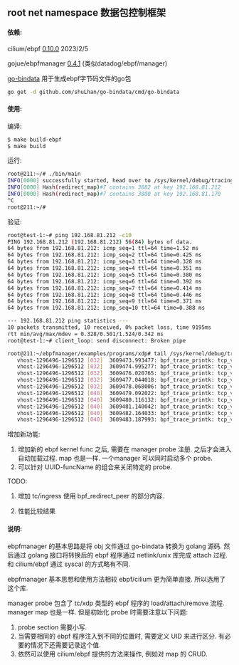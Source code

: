 ## root net namespace 数据包控制框架

#### 依赖:

cilium/ebpf [0.10.0](https://github.com/cilium/ebpf) 2023/2/5

gojue/ebpfmanager [0.4.1](https://github.com/gojue/ebpfmanager)  (类似datadog/ebpf/manager)

[go-bindata](https://github.com/shuLhan/go-bindata/cmd/go-bindata) 用于生成ebpf字节码文件的go包

```bash
go get -d github.com/shuLhan/go-bindata/cmd/go-bindata
```



#### 使用:

编译:

```bash
$ make build-ebpf
$ make build
```

运行:

```bash
root@211:~/# ./bin/main
INFO[0000] successfully started, head over to /sys/kernel/debug/tracing/trace_pipe
INFO[0000] Hash(redirect_map)#7 contains 3882 at key 192.168.81.212
INFO[0000] Hash(redirect_map)#7 contains 3880 at key 192.168.81.170
^C
root@211:~/#
```

验证:

```bash
root@test-1:~# ping 192.168.81.212 -c10
PING 192.168.81.212 (192.168.81.212) 56(84) bytes of data.
64 bytes from 192.168.81.212: icmp_seq=1 ttl=64 time=1.52 ms
64 bytes from 192.168.81.212: icmp_seq=2 ttl=64 time=0.425 ms
64 bytes from 192.168.81.212: icmp_seq=3 ttl=64 time=0.328 ms
64 bytes from 192.168.81.212: icmp_seq=4 ttl=64 time=0.351 ms
64 bytes from 192.168.81.212: icmp_seq=5 ttl=64 time=0.380 ms
64 bytes from 192.168.81.212: icmp_seq=6 ttl=64 time=0.392 ms
64 bytes from 192.168.81.212: icmp_seq=7 ttl=64 time=0.414 ms
64 bytes from 192.168.81.212: icmp_seq=8 ttl=64 time=0.446 ms
64 bytes from 192.168.81.212: icmp_seq=9 ttl=64 time=0.371 ms
64 bytes from 192.168.81.212: icmp_seq=10 ttl=64 time=0.388 ms

--- 192.168.81.212 ping statistics ---
10 packets transmitted, 10 received, 0% packet loss, time 9195ms
rtt min/avg/max/mdev = 0.328/0.501/1.524/0.342 ms
root@test-1:~# client_loop: send disconnect: Broken pipe
```

```bash
root@211:~/ebpfmanager/examples/programs/xdp# tail /sys/kernel/debug/tracing/trace
   vhost-1296496-1296512 [032]  3609473.993477: bpf_trace_printk: tcp_v4_connect dest IP: d451a8c0 with if index 3882
   vhost-1296496-1296512 [032]  3609474.995277: bpf_trace_printk: tcp_v4_connect dest IP: d451a8c0 with if index 3882
   vhost-1296496-1296512 [032]  3609476.020765: bpf_trace_printk: tcp_v4_connect dest IP: d451a8c0 with if index 3882
   vhost-1296496-1296512 [032]  3609477.044018: bpf_trace_printk: tcp_v4_connect dest IP: d451a8c0 with if index 3882
   vhost-1296496-1296512 [032]  3609478.068006: bpf_trace_printk: tcp_v4_connect dest IP: d451a8c0 with if index 3882
   vhost-1296496-1296512 [040]  3609479.092022: bpf_trace_printk: tcp_v4_connect dest IP: d451a8c0 with if index 3882
   vhost-1296496-1296512 [040]  3609480.116132: bpf_trace_printk: tcp_v4_connect dest IP: d451a8c0 with if index 3882
   vhost-1296496-1296512 [040]  3609481.140042: bpf_trace_printk: tcp_v4_connect dest IP: d451a8c0 with if index 3882
   vhost-1296496-1296512 [040]  3609482.164033: bpf_trace_printk: tcp_v4_connect dest IP: d451a8c0 with if index 3882
   vhost-1296496-1296512 [040]  3609483.187993: bpf_trace_printk: tcp_v4_connect dest IP: d451a8c0 with if index 3882
```

增加新功能:

1. 增加新的 ebpf kernel func 之后, 需要在 manager probe 注册. 之后才会进入自动加载过程. map 也是一样. 一个manager 可以同时启动多个 probe.
2. 可以针对 UUID-funcName 的组合来关闭特定的 probe.

TODO:

1. 增加 tc/ingress 使用 bpf_redirect_peer 的部分内容.

2. 性能比较结果



#### 说明:

ebpfmanager 的基本思路是将 obj 文件通过 go-bindata 转换为 golang 源码. 然后通过 golang 接口将转换后的 ebpf 程序通过 netlink/unix 库完成 attach 过程. 和 cilium/ebpf 通过 syscal 的方式略有不同. 

ebpfmanager 基本思想和使用方法相较 ebpf/cilium 更为简单直接. 所以选用了这个库.

manager probe 包含了 tc/xdp 类型的 ebpf 程序的 load/attach/remove 流程. manager map 也是一样. 但是初始化 probe 时需要注意以下问题:

1. probe section 需要小写.
2. 当需要相同的 ebpf 程序注入到不同的位置时, 需要定义 UID 来进行区分. 有必要的情况下还需要记录这个值.
3. 依然可以使用 cilium/ebpf 提供的方法来操作, 例如对 map 的 CRUD.